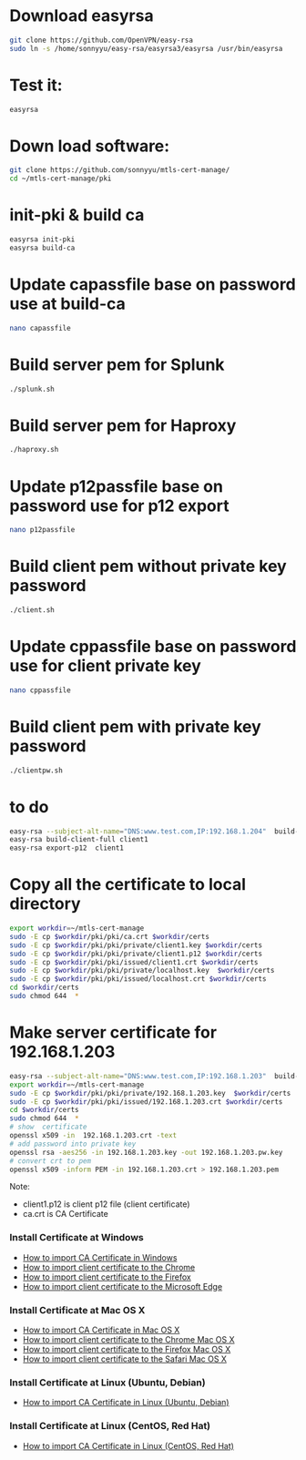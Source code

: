 # Download easyrsa
```bash
git clone https://github.com/OpenVPN/easy-rsa
sudo ln -s /home/sonnyyu/easy-rsa/easyrsa3/easyrsa /usr/bin/easyrsa
```
# Test it:
```bash
easyrsa
```
# Down load software:
```bash
git clone https://github.com/sonnyyu/mtls-cert-manage/
cd ~/mtls-cert-manage/pki
```
# init-pki & build ca
```bash
easyrsa init-pki
easyrsa build-ca
```
# Update capassfile base on password use at build-ca
```bash
nano capassfile
```
# Build server pem for Splunk
```bash
./splunk.sh
```
# Build server pem for Haproxy
```bash
./haproxy.sh
```
# Update p12passfile base on password use for p12 export
```bash
nano p12passfile
```
# Build client pem without private key password
```bash
./client.sh
```
# Update cppassfile base on password use for client private key
```bash
nano cppassfile
```
# Build client pem with private key password
```bash
./clientpw.sh
```


# to do
```bash
easy-rsa --subject-alt-name="DNS:www.test.com,IP:192.168.1.204"  build-server-full localhost nopass
easy-rsa build-client-full client1 
easy-rsa export-p12  client1
```
# Copy all the certificate to local directory
```bash
export workdir=~/mtls-cert-manage
sudo -E cp $workdir/pki/pki/ca.crt $workdir/certs 
sudo -E cp $workdir/pki/pki/private/client1.key $workdir/certs
sudo -E cp $workdir/pki/pki/private/client1.p12 $workdir/certs
sudo -E cp $workdir/pki/pki/issued/client1.crt $workdir/certs
sudo -E cp $workdir/pki/pki/private/localhost.key  $workdir/certs
sudo -E cp $workdir/pki/pki/issued/localhost.crt $workdir/certs
cd $workdir/certs
sudo chmod 644  *
```
# Make server certificate for 192.168.1.203
```bash
easy-rsa --subject-alt-name="DNS:www.test.com,IP:192.168.1.203"  build-server-full 192.168.1.203 nopass
export workdir=~/mtls-cert-manage
sudo -E cp $workdir/pki/pki/private/192.168.1.203.key  $workdir/certs
sudo -E cp $workdir/pki/pki/issued/192.168.1.203.crt $workdir/certs
cd $workdir/certs
sudo chmod 644  *
# show  certificate
openssl x509 -in  192.168.1.203.crt -text
# add password into private key
openssl rsa -aes256 -in 192.168.1.203.key -out 192.168.1.203.pw.key
# convert crt to pem
openssl x509 -inform PEM -in 192.168.1.203.crt > 192.168.1.203.pem
```
Note: 
- client1.p12 is client p12 file (client certificate)
- ca.crt is CA Certificate 

### Install Certificate at Windows

- [How to import CA Certificate in Windows](https://community.spiceworks.com/how_to/1839-installing-self-signed-ca-certificate-in-windows)
- [How to import client certificate to the Chrome](https://www.wipo.int/pct-safe/en/support/cert_import_backup_chrome.html)
- [How to import client certificate to the Firefox](https://doc.primekey.com/ejbca-cloud/ejbca-cloud-aws/quick-start-guide/import-certificate-to-mozilla-firefox)
- [How to import client certificate to the Microsoft Edge](https://www.wipo.int/pct-safe/en/support/cert_import_backup_edge.html)

### Install Certificate at Mac OS X

- [How to import CA Certificate in Mac OS X](https://www.eduhk.hk/ocio/content/faq-how-add-root-certificate-mac-os-x)
- [How to import client certificate to the Chrome Mac OS X](https://www.comodo.com/support/products/authentication_certs/setup/mac_chrome.php)
- [How to import client certificate to the Firefox Mac OS X](https://www.digicert.com/kb/ssl-support/personal-ids/import-into-firefox-mac.htm)
- [How to import client certificate to the Safari Mac OS X](https://www.digicert.com/kb/ssl-support/p12-import-export-mac-server.htm)

### Install Certificate at Linux (Ubuntu, Debian)
- [How to import CA Certificate in Linux (Ubuntu, Debian)](https://grumpytechie.net/2020/02/25/adding-custom-root-ca-certificates-to-debian/)

### Install Certificate at Linux (CentOS, Red Hat)
- [How to import CA Certificate in Linux (CentOS, Red Hat)](https://it.megocollector.com/tips-and-tricks/add-root-certificates-to-a-centos-linux-server/)

